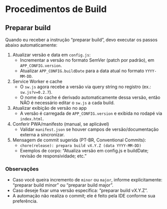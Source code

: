 # Procedimentos de Build

## Preparar build

Quando eu receber a instrução “preparar build”, devo executar os passos abaixo automaticamente:

1. Atualizar versão e data em `config.js`:
   - Incrementar a versão no formato SemVer (patch por padrão), em `APP_CONFIG.version`.
   - Atualizar `APP_CONFIG.buildDate` para a data atual no formato `YYYY-MM-DD`.
2. Service Worker e cache
   - O `sw.js` agora recebe a versão via query string no registro (ex.: `sw.js?v=0.2.7`).
   - O nome do cache é derivado automaticamente dessa versão, então NÃO é necessário editar o `sw.js` a cada build.
3. Atualizar exibição de versão no app
   - A versão é carregada de `APP_CONFIG.version` e exibida no rodapé via `index.html`.
4. Conferir PWA/manifesto (manual, se aplicável)
   - Validar `manifest.json` se houver campos de versão/documentação externa a sincronizar.
5. Mensagem de commit sugerida (PT-BR, Conventional Commits):
   - `chore(release): prepara build vX.Y.Z (data YYYY-MM-DD)`
   - Exemplos de corpo: “Atualiza versão em config.js e buildDate; revisão de responsividade; etc.”

### Observações
- Caso você queira incremento de `minor` ou `major`, informe explicitamente: “preparar build minor” ou “preparar build major”.
- Caso deseje fixar uma versão específica: “preparar build vX.Y.Z”.
- A automação não realiza o commit; ele é feito pela IDE conforme sua preferência.
